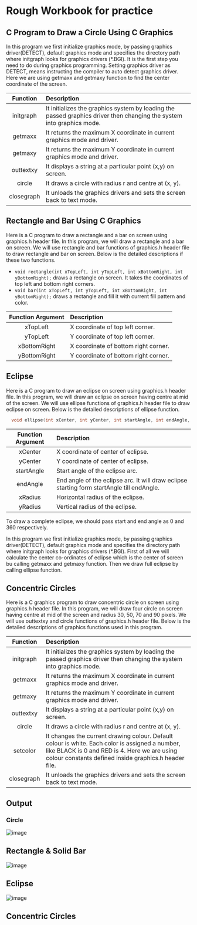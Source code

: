 # Rough Workbook for practice

## C Program to Draw a Circle Using C Graphics

In this program we first initialize graphics mode, by passing graphics driver(DETECT), default graphics mode and specifies the directory path where initgraph looks for graphics drivers (*.BGI). It is the first step you need to do during graphics programming. Setting graphics driver as DETECT, means instructing the compiler to auto detect graphics driver. Here we are using getmaxx and getmaxy function to find the center coordinate of the screen.

| **Function** | **Description**                                                                                                       |
|:------------:|:-----------------------------------------------------------------------------------------------------------------------|
| initgraph    | It initializes the graphics system by loading the passed graphics driver then changing the system into graphics mode.  |
| getmaxx      | It returns the maximum X coordinate in current graphics mode and driver.                                               |
| getmaxy      | It returns the maximum Y coordinate in current graphics mode and driver.                                               |
| outtextxy    | It displays a string at a particular point (x,y) on screen.                                                            |
| circle       | It draws a circle with radius r and centre at (x, y).                                                                  |
| closegraph   | It unloads the graphics drivers and sets the screen back to text mode.                                                 |

## Rectangle and Bar Using C Graphics

Here is a C program to draw a rectangle and a bar on screen using graphics.h header file. In this program, we will draw a rectangle and a bar on screen. We will use rectangle and bar functions of graphics.h header file to draw rectangle and bar on screen. Below is the detailed descriptions if these two functions.

  - `void rectangle(int xTopLeft, int yTopLeft, int xBottomRight, int yBottomRight);` draws a rectangle on screen. It takes the coordinates of top left and bottom right corners.
  - `void bar(int xTopLeft, int yTopLeft, int xBottomRight, int yBottomRight);` draws a rectangle and fill it with current fill pattern and color.

  | **Function Argument** | **Description**                       |
  |:---------------------:|:--------------------------------------|
  | xTopLeft              | X coordinate of top left corner.      |
  | yTopLeft              | Y coordinate of top left corner.      |
  | xBottomRight          | X coordinate of bottom right corner.  |
  | yBottomRight          | Y coordinate of bottom right corner.  |


## Eclipse

Here is a C program to draw an eclipse on screen using graphics.h header file. In this program, we will draw an eclipse on screen having centre at mid of the screen. We will use ellipse functions of graphics.h header file to draw eclipse on screen. Below is the detailed descriptions of ellipse function.

```cpp
  void ellipse(int xCenter, int yCenter, int startAngle, int endAngle, int xRadius, int yRadius);
```

| **Function Argument** | **Description**                                                                             |
|:---------------------:|:--------------------------------------------------------------------------------------------|
| xCenter               | X coordinate of center of eclipse.                                                          |
| yCenter               | Y coordinate of center of eclipse.                                                          |
| startAngle            | Start angle of the eclipse arc.                                                             |
| endAngle              | End angle of the eclipse arc. It will draw eclipse starting form startAngle till endAngle.  |
| xRadius               | Horizontal radius of the eclipse.                                                           |
| yRadius               | Vertical radius of the eclipse.                                                             |

To draw a complete eclipse, we should pass start and end angle as 0 and 360 respectively.

In this program we first initialize graphics mode, by passing graphics driver(DETECT), default graphics mode and specifies the directory path where initgraph looks for graphics drivers (*.BGI). First of all we will calculate the center co-ordinates of eclipse which is the center of screen bu calling getmaxx and getmaxy function. Then we draw full eclipse by calling ellipse function.

## Concentric Circles

Here is a C graphics program to draw concentric circle on screen using graphics.h header file. In this program, we will draw four circle on screen having centre at mid of the screen and radius 30, 50, 70 and 90 pixels. We will use outtextxy and circle functions of graphics.h header file. Below is the detailed descriptions of graphics functions used in this program.

| **Function** | **Description**                                                                                                                                                                                          |
|:------------:|:----------------------------------------------------------------------------------------------------------------------------------------------------------------------------------------------------------|
| initgraph    | It initializes the graphics system by loading the passed graphics driver then changing the system into graphics mode.                                                                                     |
| getmaxx      | It returns the maximum X coordinate in current graphics mode and driver.                                                                                                                                  |
| getmaxy      | It returns the maximum Y coordinate in current graphics mode and driver.                                                                                                                                  |
| outtextxy    | It displays a string at a particular point (x,y) on screen.                                                                                                                                               |
| circle       | It draws a circle with radius r and centre at (x, y).                                                                                                                                                     |
| setcolor     | It changes the current drawing colour. Default colour is white. Each color is assigned a number, like BLACK is 0 and RED is 4. Here we are using colour constants defined inside graphics.h header file.  |
| closegraph   | It unloads the graphics drivers and sets the screen back to text mode.                                                                                                                                    |


## Output

### Circle

![image](https://user-images.githubusercontent.com/46064269/235942456-a9c7a040-e112-42e7-8658-d6a541d1247b.png)

## Rectangle & Solid Bar

![image](https://user-images.githubusercontent.com/46064269/235945640-5583538a-3cb8-4a01-9220-a6ce8a6253ff.png)

## Eclipse

![image](https://user-images.githubusercontent.com/46064269/235947542-e13292f8-99b8-4d9c-b2d1-39056bcc4149.png)

## Concentric Circles
